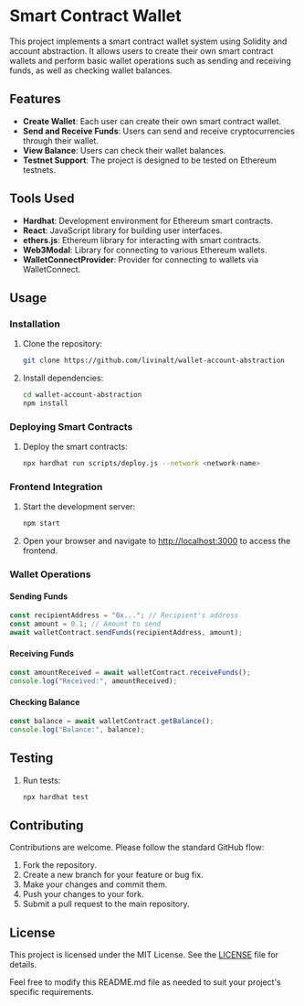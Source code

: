 # Smart Contract Wallet

This project implements a smart contract wallet system using Solidity and account abstraction. It allows users to create their own smart contract wallets and perform basic wallet operations such as sending and receiving funds, as well as checking wallet balances.

## Features

- **Create Wallet**: Each user can create their own smart contract wallet.
- **Send and Receive Funds**: Users can send and receive cryptocurrencies through their wallet.
- **View Balance**: Users can check their wallet balances.
- **Testnet Support**: The project is designed to be tested on Ethereum testnets.

## Tools Used

- **Hardhat**: Development environment for Ethereum smart contracts.
- **React**: JavaScript library for building user interfaces.
- **ethers.js**: Ethereum library for interacting with smart contracts.
- **Web3Modal**: Library for connecting to various Ethereum wallets.
- **WalletConnectProvider**: Provider for connecting to wallets via WalletConnect.


## Usage

### Installation

1. Clone the repository:

    ```bash
    git clone https://github.com/livinalt/wallet-account-abstraction
    ```

2. Install dependencies:

    ```bash
    cd wallet-account-abstraction
    npm install
    ```

### Deploying Smart Contracts

1. Deploy the smart contracts:

    ```bash
    npx hardhat run scripts/deploy.js --network <network-name>
    ```

### Frontend Integration

1. Start the development server:

    ```bash
    npm start
    ```

2. Open your browser and navigate to [http://localhost:3000](http://localhost:3000) to access the frontend.

### Wallet Operations

#### Sending Funds

```javascript
const recipientAddress = "0x..."; // Recipient's address
const amount = 0.1; // Amount to send
await walletContract.sendFunds(recipientAddress, amount);
```

#### Receiving Funds

```javascript
const amountReceived = await walletContract.receiveFunds();
console.log("Received:", amountReceived);
```

#### Checking Balance

```javascript
const balance = await walletContract.getBalance();
console.log("Balance:", balance);
```

## Testing

1. Run tests:

    ```bash
    npx hardhat test
    ```

## Contributing

Contributions are welcome. Please follow the standard GitHub flow:

1. Fork the repository.
2. Create a new branch for your feature or bug fix.
3. Make your changes and commit them.
4. Push your changes to your fork.
5. Submit a pull request to the main repository.

## License

This project is licensed under the MIT License. See the [LICENSE](LICENSE) file for details.

Feel free to modify this README.md file as needed to suit your project's specific requirements.